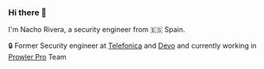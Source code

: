 ### Hi there 👋

I'm Nacho Rivera, a security engineer from 🇪🇸 Spain.

🔒  Former Security engineer at [Telefonica](https://www.telefonica.com/es/) and [Devo](https://www.devo.com/) and currently working in [Prowler Pro](https://prowler.pro) Team

<p>
</p>
